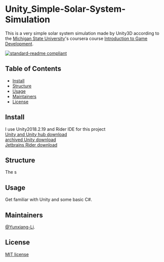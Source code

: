 # Unity_Simple-Solar-System-Simulation

This is a very simple solar system simulation made by Unity3D according to the [Michigan State University](https://msu.edu/)'s coursera course [Introduction to Game Development](https://www-cloudfront-alias.coursera.org/learn/game-development/home/welcome).

[![standard-readme compliant](https://img.shields.io/badge/readme%20style-standard-brightgreen.svg?style=flat-square)](https://github.com/RichardLitt/standard-readme)
## Table of Contents

- [Install](#install)
- [Structure](#Structure)
- [Usage](#usage)
- [Maintainers](#Maintainers)
- [License](#license)


## Install

I use Unity2018.2.19 and Rider IDE for this project<br>
[Unity and Unity hub download](https://unity3d.com/get-unity/download)<br>
[archived Unity download ](https://unity3d.com/get-unity/download/archive)<br>
[Jetbrains Rider download](https://www.jetbrains.com/rider/download/#section=windows)

## Structure

The s

## Usage

Get familiar with Unity and some basic C#.

## Maintainers

[@Yunxiang-Li](https://github.com/Yunxiang-Li).

## License

[MIT license](https://github.com/Yunxiang-Li/CS61B/blob/master/LICENSE)
